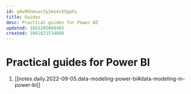 ```yaml
---
id: y0w96hmuuc3y2mz4s55pphi
title: Guides
desc: Practical guides for Power BI
updated: 1663205068402
created: 1661621534688
---
```

# Practical guides for Power BI

1. [[notes.daily.2022-09-05.data-modeling-power-bi#data-modeling-in-power-bi]]